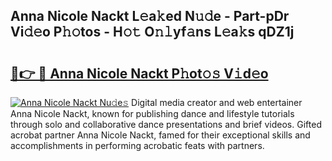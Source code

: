 ## Anna Nicole Nackt L𝚎a𝚔ed N𝚞𝚍e - Part-pDr Vi𝚍𝚎o P𝚑𝚘tos - H𝚘𝚝 O𝚗𝚕yf𝚊ns L𝚎a𝚔s qDZ1j

# <h2><a href="http://kf0uco.oniu.top/?m=Anna+Nicole+Nackt">🔗👉 🔴 Anna Nicole Nackt P𝚑ot𝚘𝚜 V𝚒d𝚎o</a></h2>

[![Anna Nicole Nackt Nu𝚍e𝚜](https://i.imgur.com/0qMVB7G.gif)](http://kf0uco.oniu.top/?m=Anna+Nicole+Nackt)
Digital media creator and web entertainer Anna Nicole Nackt, known for publishing dance and lifestyle tutorials through solo and collaborative dance presentations and brief videos. Gifted acrobat partner Anna Nicole Nackt, famed for their exceptional skills and accomplishments in performing acrobatic feats with partners.  
